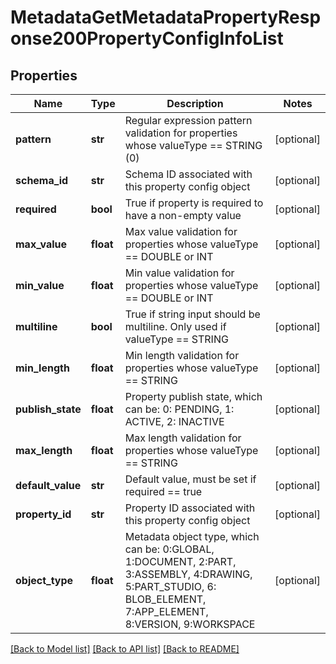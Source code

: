 # MetadataGetMetadataPropertyResponse200PropertyConfigInfoList

## Properties
Name | Type | Description | Notes
------------ | ------------- | ------------- | -------------
**pattern** | **str** | Regular expression pattern validation for             properties whose valueType &#x3D;&#x3D; STRING (0) | [optional] 
**schema_id** | **str** | Schema ID associated with this property config             object | [optional] 
**required** | **bool** | True if property is required to have a             non-empty value | [optional] 
**max_value** | **float** | Max value validation for properties whose             valueType &#x3D;&#x3D; DOUBLE or INT | [optional] 
**min_value** | **float** | Min value validation for properties whose             valueType &#x3D;&#x3D; DOUBLE or INT | [optional] 
**multiline** | **bool** | True if string input should be multiline.             Only used if valueType &#x3D;&#x3D; STRING | [optional] 
**min_length** | **float** | Min length validation for properties whose             valueType &#x3D;&#x3D; STRING | [optional] 
**publish_state** | **float** | Property publish state, which can be: 0:             PENDING, 1: ACTIVE, 2: INACTIVE | [optional] 
**max_length** | **float** | Max length validation for properties whose             valueType &#x3D;&#x3D; STRING | [optional] 
**default_value** | **str** | Default value, must be set if required &#x3D;&#x3D;             true | [optional] 
**property_id** | **str** | Property ID associated with this property             config object | [optional] 
**object_type** | **float** | Metadata object type, which can be: 0:GLOBAL,             1:DOCUMENT, 2:PART, 3:ASSEMBLY, 4:DRAWING, 5:PART_STUDIO, 6: BLOB_ELEMENT, 7:APP_ELEMENT, 8:VERSION,             9:WORKSPACE | [optional] 

[[Back to Model list]](../README.md#documentation-for-models) [[Back to API list]](../README.md#documentation-for-api-endpoints) [[Back to README]](../README.md)


